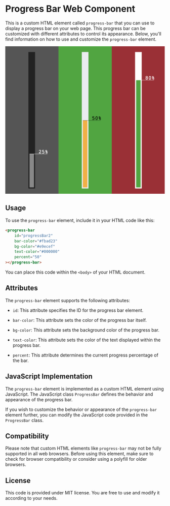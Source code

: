 # Progress Bar Web Component

This is a custom HTML element called `progress-bar` that you can use to display a progress bar on your web page. This progress bar can be customized with different attributes to control its appearance. Below, you'll find information on how to use and customize the `progress-bar` element.

![Progress Bar Web Component](./cover.png "Progress Bar Web Component")

## Usage

To use the `progress-bar` element, include it in your HTML code like this:

```html
<progress-bar
    id="progressBar2"
    bar-color="#fbad23"
    bg-color="#e9ecef"
    text-color="#000000"
    percent="50"
></progress-bar>
```

You can place this code within the `<body>` of your HTML document.

## Attributes

The `progress-bar` element supports the following attributes:

- `id`: This attribute specifies the ID for the progress bar element.

- `bar-color`: This attribute sets the color of the progress bar itself.

- `bg-color`: This attribute sets the background color of the progress bar.

- `text-color`: This attribute sets the color of the text displayed within the progress bar.

- `percent`: This attribute determines the current progress percentage of the bar.


## JavaScript Implementation

The `progress-bar` element is implemented as a custom HTML element using JavaScript. The JavaScript class `ProgressBar` defines the behavior and appearance of the progress bar.

If you wish to customize the behavior or appearance of the `progress-bar` element further, you can modify the JavaScript code provided in the `ProgressBar` class.

## Compatibility

Please note that custom HTML elements like `progress-bar` may not be fully supported in all web browsers. Before using this element, make sure to check for browser compatibility or consider using a polyfill for older browsers.

## License

This code is provided under MIT license. You are free to use and modify it according to your needs.